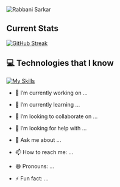 ![Rabbani Sarkar](https://github.com/programmerrabbanii/programmerrabbanii/assets/135486188/fd6c26d6-6b56-4ed0-b552-cb31fb0d8840)

## Current Stats
[![GitHub Streak](https://github-readme-streak-stats.herokuapp.com?user=programmerrabbanii&theme=catppuccin-mocha)](https://git.io/streak-stats) 



## 💻 Technologies that I know
[![My Skills](https://skillicons.dev/icons?i=html,css,tailwindcss,bootstrap,js,react,firebase,mongodb)](https://skillicons.dev)
- 🔭 I’m currently working on ...
- 🌱 I’m currently learning ...
- 👯 I’m looking to collaborate on ...
- 🤔 I’m looking for help with ...
- 💬 Ask me about ...
- 📫 How to reach me: ...

- 😄 Pronouns: ...
- ⚡ Fun fact: ...

